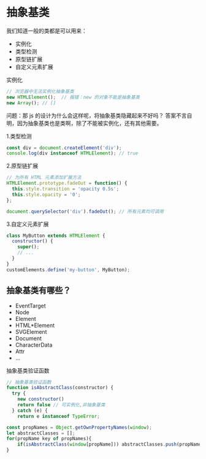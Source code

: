 # 抽象基类
我们知道一般的类都是可以用来：
- 实例化
- 类型检测
- 原型链扩展
- 自定义元素扩展

实例化
```js
// 浏览器中无法实例化抽象基类
new HTMLElement();  // 报错：new 的对象不能是抽象基类
new Array(); // []
```
问题：那 js 的设计为什么会这样呢，将抽象基类隐藏起来不好吗？
答案不言自明，因为抽象基类也是类啊，除了不能被实例化，还有其他需要。

1.类型检测
```js
const div = document.createElement('div');
console.log(div instanceof HTMLElement); // true
```

2.原型链扩展
```js
// 为所有 HTML 元素添加扩展方法
HTMLElement.prototype.fadeOut = function() {
  this.style.transition = 'opacity 0.5s';
  this.style.opacity = '0';
};

document.querySelector('div').fadeOut(); // 所有元素均可调用
```

3.自定义元素扩展
```js
class MyButton extends HTMLElement {
  constructor() {
    super();
    // ...
  }
}
customElements.define('my-button', MyButton);
```


## 抽象基类有哪些？

- EventTarget
- Node
- Element
- HTML*Element
- SVGElement
- Document
- CharacterData
- Attr
- ...

抽象基类验证函数
```js
// 抽象基类验证函数
function isAbstractClass(constructor) {
  try {
    new constructor()
    return false // 可实例化,非抽象基类
  } catch (e) {
    return e instanceof TypeError;

const propNames = Object.getOwnPropertyNames(window);
let abstractClasses = [];
for(propName key of propNames){
    if(isAbstractClass(window[propName])) abstractClasses.push(propName);
}
```


